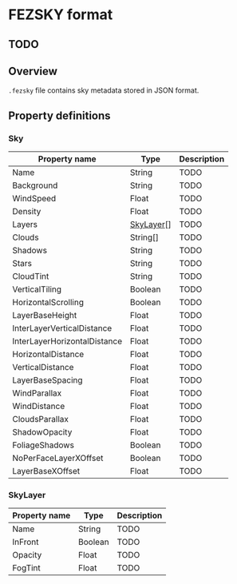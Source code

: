 # FEZSKY format

## TODO

## Overview

`.fezsky` file contains sky metadata stored in JSON format.

## Property definitions

### Sky

|Property name|Type|Description|
|-|-|-|
|Name|String|TODO|
|Background|String|TODO|
|WindSpeed|Float|TODO|
|Density|Float|TODO|
|Layers|[SkyLayer](#skylayer)[]|TODO|
|Clouds|String[]|TODO|
|Shadows|String|TODO|
|Stars|String|TODO|
|CloudTint|String|TODO|
|VerticalTiling|Boolean|TODO|
|HorizontalScrolling|Boolean|TODO|
|LayerBaseHeight|Float|TODO|
|InterLayerVerticalDistance|Float|TODO|
|InterLayerHorizontalDistance|Float|TODO|
|HorizontalDistance|Float|TODO|
|VerticalDistance|Float|TODO|
|LayerBaseSpacing|Float|TODO|
|WindParallax|Float|TODO|
|WindDistance|Float|TODO|
|CloudsParallax|Float|TODO|
|ShadowOpacity|Float|TODO|
|FoliageShadows|Boolean|TODO|
|NoPerFaceLayerXOffset|Boolean|TODO|
|LayerBaseXOffset|Float|TODO|

### SkyLayer

|Property name|Type|Description|
|-|-|-|
|Name|String|TODO|
|InFront|Boolean|TODO|
|Opacity|Float|TODO|
|FogTint|Float|TODO|

